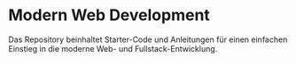# Modern Web Development

Das Repository beinhaltet Starter-Code und Anleitungen für einen einfachen Einstieg in die moderne Web- und Fullstack-Entwicklung.
